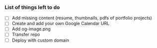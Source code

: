 ### List of things left to do

- [ ] Add missing content (resume, thumbnails, pdfs of portfolio projects)
- [ ] Create and add your own Google Calendar URL
- [ ] Add og-image.png
- [ ] Transfer repo
- [ ] Deploy with custom domain
